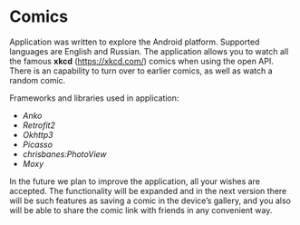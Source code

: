 # Comics

Application was written to explore the Android platform. Supported languages are English and Russian. The application allows you to watch all the famous **xkcd** (https://xkcd.com/) comics when using the open API. There is an capability to turn over to earlier comics, as well as watch a random comic.

Frameworks and libraries used in application:
- *Anko*  
- *Retrofit2* 
- *Okhttp3* 
- *Picasso*
- *chrisbanes:PhotoView* 
- *Moxy*

In the future we plan to improve the application, all your wishes are accepted. The functionality will be expanded and in the next version there will be such features as saving a comic in the device’s gallery, and you also will be able to share the comic link with friends in any convenient way.
